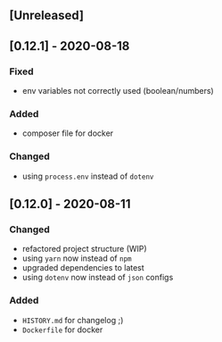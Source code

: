 ## [Unreleased]


## [0.12.1] - 2020-08-18
### Fixed
- env variables not correctly used (boolean/numbers)
### Added
- composer file for docker
### Changed
- using `process.env` instead of `dotenv`

## [0.12.0] - 2020-08-11
### Changed
- refactored project structure (WIP)
- using `yarn` now instead of `npm`
- upgraded dependencies to latest
- using `dotenv` now instead of `json` configs
### Added 
- `HISTORY.md` for changelog ;)
- `Dockerfile` for docker